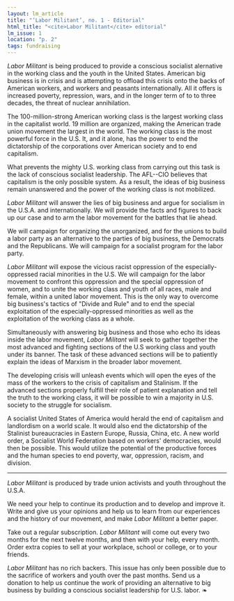 ```yaml
---
layout: lm_article
title: "‘Labor Militant’, no. 1 - Editorial"
html_title: "<cite>Labor Militant</cite> editorial"
lm_issue: 1
location: "p. 2"
tags: fundraising
---
```


<span class="drop-cap"><cite><span class="drop-cap__initial">L</span>abor Militant</cite> is</span>
being produced to provide a conscious socialist alernative in the working class and the youth in the United States.
American big business is in crisis and is attempting to offload this  crisis onto the backs of American workers,
and workers and peasants internationally. All it offers is increased poverty, repression, wars,
and in the longer term of to to three decades, the threat of nuclear annihilation.

The 100-million-strong American working class is the largest working class in the capitalist world.
19 million are organized, making the American trade union movement the largest in the world.
The working class is the most powerful force in the U.S.
It, and it alone, has the power to end the dictatorship of the corporations over American society and to end capitalism.

What prevents the mighty U.S. working class from carrying out this task is the lack of conscious socialist leadership.
The <abbr>AFL--CIO</abbr> believes that capitalism is the only possible system.
As a result, the ideas of big business remain unanswered and the power of the working class is not mobilized.

<cite>Labor Militant</cite> will answer the lies of big business and argue for socialism in the U.S.A. and internationally.
We will provide the facts and figures to back up our case and to arm the labor movement for the battles that lie ahead.

We will campaign for organizing the unorganized, and for the unions to build a labor party
as an alternative to the parties of big business, the Democrats and the Republicans.
We will campaign for a socialist program for the labor party.

<cite>Labor Militant</cite> will expose the vicious racist oppression of the especially-oppressed racial minorities in the U.S.
We will campaign for the labor movement to confront this oppression and the special oppression of women,
and to unite the working class and youth of all races, male and female, within a united labor movement.
This is the only way to overcome big business's tactics of "Divide and Rule" and to end the special exploitation
of the especially-oppressed minorities as well as the exploitation of the working class as a whole.

Simultaneously with answering big business and those who echo its ideas inside the labor movement,
<cite>Labor Militant</cite> will seek to gather together the most advanced and fighting sections of the U.S working class and youth under its banner.
The task of these advanced sections will be to patiently explain the ideas of Marxism in the broader labor movement.

The developing crisis will unleash events which will open the eyes of the mass of the workers to the crisis of capitalism and Stalinism.
If the advanced sections properly fulfill their role of patient explanation and tell the truth to the working class,
it will be possible to win a majority in U.S. society to the struggle for socialism.

A socialist United States of America would herald the end of capitalism and landlordism on a world scale.
It would also end the dictatorship of the Stalinist bureaucracies in Eastern Europe, Russia, China, etc.
A new world order, a Socialist World Federation based on workers' democracies, would then be possible.
This would utilize the potential of the productive forces and the human species to end poverty, war, oppression, racism, and division.

* * *

<cite>Labor Militant</cite> is produced by trade union activists and youth throughout the U.S.A.

We need your help to continue its production and to develop and improve it. Write and give us your opinions and help us to learn from our experiences and the history of our movement, and make <cite>Labor Militant</cite> a better paper.

Take out a regular subscription. <cite>Labor Militant</cite> will come out every two months for the next twelve months,
and then with your help, every month.
Order extra copies to sell at your workplace, school or college, or to your friends.

<cite>Labor Militant</cite> has no rich backers. This issue has only been possible due to the sacrifice of workers and youth
over the past months. Send us a donation to help us continue the work of providing an alternative to big business by
building a conscious socialist leadership for U.S. labor.&nbsp;❧
